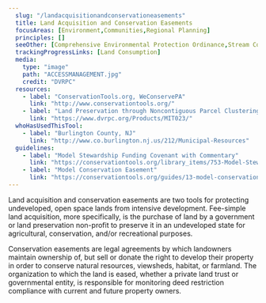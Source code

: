 ```yaml
---
  slug: "/landacquisitionandconservationeasements"
  title: Land Acquisition and Conservation Easements
  focusAreas: [Environment,Communities,Regional Planning]
  principles: []
  seeOther: [Comprehensive Environmental Protection Ordinance,Stream Corridor Protection Ordinances,Street Tree Ordinance and Management Plan]
  trackingProgressLinks: [Land Consumption]
  media: 
    type: "image"
    path: "ACCESSMANAGEMENT.jpg"
    credit: "DVRPC"
  resources: 
    - label: "ConservationTools.org, WeConservePA"
      link: "http://www.conservationtools.org/"
    - label: "Land Preservation through Noncontiguous Parcel Clustering in New Jersey, Municipal Implementation Tool #023, DVRPC"
      link: "https://www.dvrpc.org/Products/MIT023/"  
  whoHasUsedThisTool: 
    - label: "Burlington County, NJ"
      link: "http://www.co.burlington.nj.us/212/Municipal-Resources"
  guidelines: 
    - label: "Model Stewardship Funding Covenant with Commentary"
      link: "https://conservationtools.org/library_items/753-Model-Stewardship-Funding-Covenant-with-Commentary"
    - label: "Model Conservation Easement"
      link: "https://conservationtools.org/guides/13-model-conservation-easement"
---
```


Land acquisition and conservation easements are two tools for protecting undeveloped, open space lands from intensive development. Fee-simple land acquisition, more specifically, is the purchase of land by a government or land preservation non-profit to preserve it in an undeveloped state for agricultural, conservation, and/or recreational purposes.

Conservation easements are legal agreements by which landowners maintain ownership of, but sell or donate the right to develop their property in order to conserve natural resources, viewsheds, habitat, or farmland. The organization to which the land is eased, whether a private land trust or governmental entity, is responsible for monitoring deed restriction compliance with current and future property owners.
